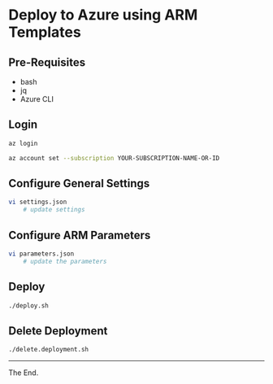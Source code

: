# Deploy to Azure using ARM Templates

## Pre-Requisites

* bash
* jq
* Azure CLI

## Login
````bash
az login

az account set --subscription YOUR-SUBSCRIPTION-NAME-OR-ID
````

## Configure General Settings
````bash
vi settings.json
    # update settings
````

## Configure ARM Parameters

````bash
vi parameters.json
    # update the parameters
````    

## Deploy
````bash
./deploy.sh

````

## Delete Deployment
````bash
./delete.deployment.sh
````
---
The End.
